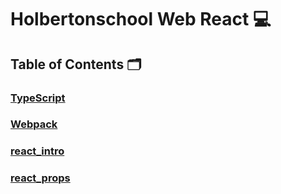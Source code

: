 # **Holbertonschool Web React** :computer:

## **Table of Contents** :card_index_dividers:

### [TypeScript](https://github.com/Qcarvalhooliveira/holbertonschool-web_react/tree/master/TypeScript)

### [Webpack](https://github.com/Qcarvalhooliveira/holbertonschool-web_react/tree/master/Webpack)

### [react_intro](https://github.com/Qcarvalhooliveira/holbertonschool-web_react/tree/master/react_intro)

### [react_props](https://github.com/Qcarvalhooliveira/holbertonschool-web_react/tree/master/react_props)